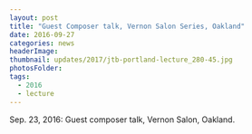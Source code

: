 ```yaml
---
layout: post
title: "Guest Composer talk, Vernon Salon Series, Oakland"
date: 2016-09-27
categories: news
headerImage:
thumbnail: updates/2017/jtb-portland-lecture_280-45.jpg
photosFolder:
tags:
  - 2016
  - lecture
---
```


Sep. 23, 2016: Guest composer talk, Vernon Salon, Oakland.
